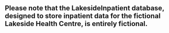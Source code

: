 ## Please note that the LakesideInpatient database, designed to store inpatient data for the fictional Lakeside Health Centre, is entirely fictional. 
